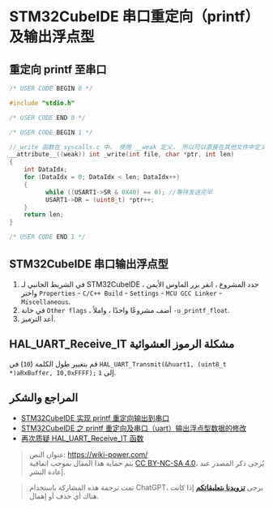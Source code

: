 # STM32CubeIDE 串口重定向（printf）及输出浮点型

## 重定向 printf 至串口

```c title="usart.c"
/* USER CODE BEGIN 0 */

#include "stdio.h"

/* USER CODE END 0 */

/* USER CODE BEGIN 1 */

//_write 函数在 syscalls.c 中， 使用 __weak 定义， 所以可以直接在其他文件中定义 _write 函数
__attribute__((weak)) int _write(int file, char *ptr, int len)
{
	int DataIdx;
	for (DataIdx = 0; DataIdx < len; DataIdx++)
	{
		  while ((USART1->SR & 0X40) == 0); //等待发送完毕
		  USART1->DR = (uint8_t) *ptr++;
	}
	return len;
}

/* USER CODE END 1 */
```

## STM32CubeIDE 串口输出浮点型

1. في الشريط الجانبي لـ STM32CubeIDE ، حدد المشروع ، انقر بزر الماوس الأيمن واختر `Properties` - `C/C++ Build` - `Settings` - `MCU GCC Linker` - `Miscellaneous`.
2. في خانة `Other flags` ، أضف مشروعًا واحدًا ، واملأ `-u_printf_float`.
3. أعد الترميز.

## HAL_UART_Receive_IT مشكلة الرموز العشوائية

قم بتغيير طول الكلمة (`10`) في `HAL_UART_Transmit(&huart1, (uint8_t *)aRxBuffer, 10,0xFFFF);` إلى `1`.

## المراجع والشكر

- [STM32CubeIDE 实现 printf 重定向输出到串口](https://blog.51cto.com/u_15353042/3751177)
- [STM32CubeIDE 之 printf 重定向及串口（uart）输出浮点型数据的修改](https://blog.csdn.net/qq_42980638/article/details/98359026)
- [再次质疑 HAL_UART_Receive_IT 函数](https://shequ.stmicroelectronics.cn/forum.php?mod=viewthread&tid=615546)

> عنوان النص: <https://wiki-power.com/>  
> يتم حماية هذا المقال بموجب اتفاقية [CC BY-NC-SA 4.0](https://creativecommons.org/licenses/by/4.0/deed.zh)، يُرجى ذكر المصدر عند إعادة النشر.

> تمت ترجمة هذه المشاركة باستخدام ChatGPT، يرجى [**تزويدنا بتعليقاتكم**](https://github.com/linyuxuanlin/Wiki_MkDocs/issues/new) إذا كانت هناك أي حذف أو إهمال.